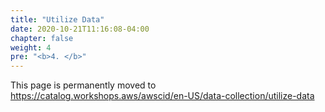 ```yaml
---
title: "Utilize Data"
date: 2020-10-21T11:16:08-04:00
chapter: false
weight: 4
pre: "<b>4. </b>"
---
```


This page is permanently moved to https://catalog.workshops.aws/awscid/en-US/data-collection/utilize-data
